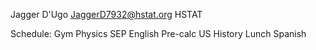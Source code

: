 Jagger D'Ugo
JaggerD7932@hstat.org
HSTAT

Schedule:
    Gym
    Physics
    SEP
    English
    Pre-calc
    US History
    Lunch
    Spanish